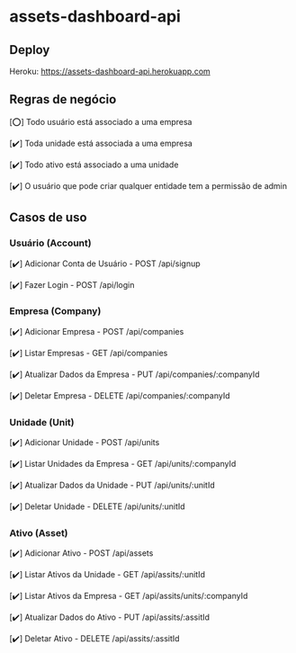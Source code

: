 # assets-dashboard-api

## Deploy

Heroku<host>: https://assets-dashboard-api.herokuapp.com

## Regras de negócio

[⭕] Todo usuário está associado a uma empresa

[✔️] Toda unidade está associada a uma empresa

[✔️] Todo ativo está associado a uma unidade

[✔️] O usuário que pode criar qualquer entidade tem a permissão de admin

## Casos de uso

### Usuário (Account)

[✔️] Adicionar Conta de Usuário - POST <host>/api/signup

[✔️] Fazer Login - POST <host>/api/login

### Empresa (Company)

[✔️] Adicionar Empresa - POST <host>/api/companies

[✔️] Listar Empresas - GET <host>/api/companies

[✔️] Atualizar Dados da Empresa - PUT <host>/api/companies/:companyId

[✔️] Deletar Empresa - DELETE <host>/api/companies/:companyId

### Unidade (Unit)

[✔️] Adicionar Unidade - POST <host>/api/units

[✔️] Listar Unidades da Empresa - GET <host>/api/units/:companyId

[✔️] Atualizar Dados da Unidade - PUT <host>/api/units/:unitId

[✔️] Deletar Unidade - DELETE <host>/api/units/:unitId

### Ativo (Asset)

[✔️] Adicionar Ativo - POST <host>/api/assets

[✔️] Listar Ativos da Unidade - GET <host>/api/assits/:unitId

[✔️] Listar Ativos da Empresa - GET <host>/api/assits/units/:companyId

[✔️] Atualizar Dados do Ativo - PUT <host>/api/assits/:assitId

[✔️] Deletar Ativo - DELETE <host>/api/assits/:assitId
